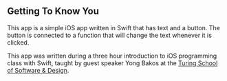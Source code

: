 ## Getting To Know You

This app is a simple iOS app written in Swift that has text and a button. The button
is connected to a function that will change the text whenever it is clicked.

This app was written during a three hour introduction to iOS programming class with
Swift, taught by guest speaker Yong Bakos at the [Turing School of Software & Design](http://turing.io).
